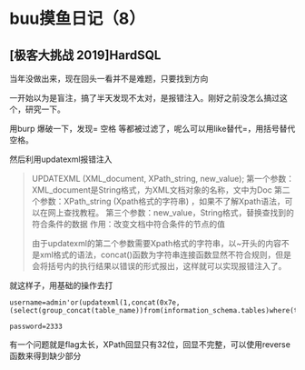 # buu摸鱼日记（8）

## [极客大挑战 2019]HardSQL

当年没做出来，现在回头一看并不是难题，只要找到方向

一开始以为是盲注，搞了半天发现不太对，是报错注入。刚好之前没怎么搞过这个，研究一下。

用burp 爆破一下，发现= 空格 等都被过滤了，呢么可以用like替代=，用括号替代空格。

然后利用updatexml报错注入

> UPDATEXML (XML_document, XPath_string, new_value); 
> 第一个参数：XML_document是String格式，为XML文档对象的名称，文中为Doc 
> 第二个参数：XPath_string (Xpath格式的字符串) ，如果不了解Xpath语法，可以在网上查找教程。 
> 第三个参数：new_value，String格式，替换查找到的符合条件的数据 
> 作用：改变文档中符合条件的节点的值
>
> 由于updatexml的第二个参数需要Xpath格式的字符串，以~开头的内容不是xml格式的语法，concat()函数为字符串连接函数显然不符合规则，但是会将括号内的执行结果以错误的形式报出，这样就可以实现报错注入了。

就这样子，用基础的操作去打

```url
username=admin'or(updatexml(1,concat(0x7e,(select(group_concat(table_name))from(information_schema.tables)where(table_schema)like(database())),0x7e),1))#

password=2333
```

有一个问题就是flag太长，XPath回显只有32位，回显不完整，可以使用reverse函数来得到缺少部分

